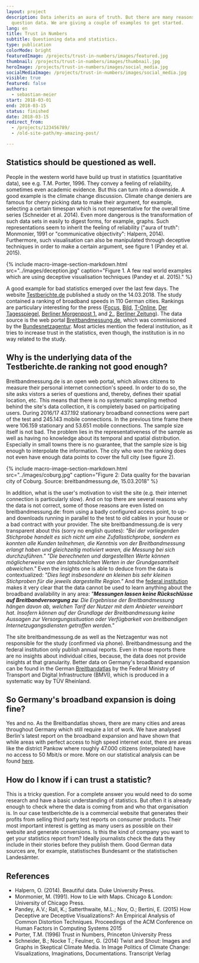 ```yaml
---
layout: project
description: Data inherits an aura of truth. But there are many reasons to critically
  question data. We are giving a couple of examples to get started.
lang: en
title: Trust in Numbers
subtitle: Questioning data and statistics.
type: publication
colorMode: bright
featuredImage: /projects/trust-in-numbers/images/featured.jpg
thumbnail: /projects/trust-in-numbers/images/thumbnail.jpg
heroImage: /projects/trust-in-numbers/images/social_media.jpg
socialMediaImage: /projects/trust-in-numbers/images/social_media.jpg
visible: true
featured: false
authors:
  - sebastian-meier
start: 2018-03-01
end: 2018-03-15
status: finished
date: 2018-03-15
redirect_from:
  - /projects/123456789/
  - /old-site-path/my-amazing-post/

---
```


## Statistics should be questioned as well.

People in the western world have build up trust in statistics (quantitative data), see e.g. T.M. Porter, 1996. They convey a feeling of reliability, sometimes even academic evidence. But this can turn into a downside. A good example is the climate change discussion. Climate change deniers are famous for cherry picking data to make their argument, for example, selecting a certain timespan which is not representative for the overall time series (Schneider et al. 2014). Even more dangerous is the transformation of such data sets in easily to digest forms, for example, graphs. Such representations seem to inherit the feeling of reliability ("aura of truth": Monmonier, 1991 or "communicative objectivity": Halpern, 2014). Furthermore, such visualisation can also be manipulated through deceptive techniques in order to make a certain argument, see figure 1 (Pandey et al. 2015).

{% include macro-image-section-markdown.html src="../images/deception.jpg" caption="Figure 1. A few real world examples which are using deceptive visualisation techniques (Pandey et al. 2015)." %}

A good example for bad statistics emerged over the last few days. The website <a href="https://www.testberichte.de/tb/artikel-186169.html">Testberichte.de</a> published a study on the 14.03.2018. The study contained a ranking of broadband speeds in 110 German cities. Rankings are particulary interesting for the press (<a href="https://www.focus.de/digital/internet/deutschlandweite-studie-internet-ranking-zeigt-eine-deutsche-kleinstadt-surft-allen-metropolen-davon_id_8604046.html">Focus</a>, <a href="https://www.bild.de/digital/internet/wlan/hieristdasinternetamlangsamsten-55068850.bild.html">Bild</a>, <a href="http://www.t-online.de/digital/id_83393184/diese-staedte-haben-das-schnellste-internet.html">T-Online</a>, <a href="https://www.tagesspiegel.de/wirtschaft/internet-berliner-surfen-besonders-langsam/21071356.html">Der Tagesspiegel</a>, <a href="https://www.morgenpost.de/berlin/article213717285/Schnelles-Internet-Bayerische-Provinz-haengt-Berlin-ab.html">Berliner Morgenpost 1.</a> and <a href="https://www.morgenpost.de/berlin/article213725393/Surfen-im-Schneckentempo.html">2.</a>, <a href="https://www.berliner-zeitung.de/berlin/breitband-ranking-so-langsam-ist-das-internet-in-berlin-29868546">Berliner Zeitung</a>). The data source is the web portal <a href="https://breitbandmessung.de">Breitbandmessung.de</a>, which was commissioned by the <a href="https://www.bundesnetzagentur.de">Bundesnetzagentur</a>. Most articles mention the federal institution, as it tries to increase trust in the statistics, even though, the institution is in no way related to the study.

## Why is the underlying data of the Testberichte.de ranking not good enough?

Breitbandmessung.de is an open web portal, which allows citizens to measure their personal internet connection's speed. In order to do so, the site asks vistors a series of questions and, thereby, defines their spatial location, etc. This means that there is no systematic sampling method behind the site's data collection, it is completely based on participating users. During 2016/17 437.192 stationary broadband connections were part of the test and 245.143 mobile connections. In the previous time frame there were 106.159 stationary and 53.651 mobile connections. The sample size itself is not bad. The problem lies in the representativeness of the sample as well as having no knowledge about its temporal and spatial distribution. Especially in small towns there is no guarantee, that the sample size is big enough to interpolate the information. The city who won the ranking does not even have enough data points to cover the full city (see figure 2).

{% include macro-image-section-markdown.html src="../images/coburg.jpg" caption="Figure 2: Data quality for the bavarian city of Coburg. Source: breitbandmessung.de, 15.03.2018" %}

In addition, what is the user's motivation to visit the site (e.g. their internet connection is particularly slow). And on top there are several reasons why the data is not correct, some of those reasons are even listed on breitbandmessung.de: from using a badly configured access point, to up- and downloads running in parallel to the test to old cables in your house or a bad contract with your provider. The site breitbandmessung.de is very transparent about this (sorry no english quotes): <i>"Bei der vorliegenden Stichprobe handelt es sich nicht um eine Zufallsstichprobe, sondern es konnten alle Kunden teilnehmen, die Kenntnis von der Breitbandmessung erlangt haben und gleichzeitig motiviert waren, die Messung bei sich durchzuführen." "Die berechneten und dargestellten Werte können möglicherweise von den tatsächlichen Werten in der Grundgesamtheit abweichen."</i> Even the insights one is able to deduce from the data is contextualized: <i>"Dies liegt insbesondere an kleinen bis sehr kleinen Stichproben für die jeweils dargestellte Region."</i> And the <a href="https://www.bundesnetzagentur.de/SharedDocs/Pressemitteilungen/DE/2017/27032017_Breitbandmessung.html">federal institution</a> makes it very clear that the data cannot be used to learn anything about the broadband availability in any area: <i>"<strong>Messungen lassen keine Rückschlüsse auf Breitbandversorgung zu</strong>: Die Ergebnisse der Breitbandmessung hängen davon ab, welchen Tarif der Nutzer mit dem Anbieter vereinbart hat. Insofern können auf der Grundlage der Breitbandmessung keine Aussagen zur Versorgungssituation oder Verfügbarkeit von breitbandigen Internetzugangsdiensten getroffen werden."</i>

The site breitbandmessung.de as well as the Netzagentur was not responsible for the study (confirmed via phone). Breitbandmessung and the federal institution only publish annual reports. Even in those reports there are no insights about individual cities, because, the data does not provide insights at that granularity. Better data on Germany's broadband expansion can be found in the German <a href="https://www.bmvi.de/DE/Themen/Digitales/Breitbandausbau/Breitbandatlas-Karte/start.html">Breitbandatlas</a> by the Federal Ministry of Transport and Digital Infrastructure (BMVI), which is produced in a systematic way by TÜV Rheinland. 

## So Germany's broadband expansion is doing fine?

Yes and no. As the Breitbandatlas shows, there are many cities and areas throughout Germany which still require a lot of work. We have analysed Berlin's latest report on the broadband expansion and have shown that while areas with perfect access to high speed internet exist, there are areas like the district Pankow where roughly 47.000 citizens (interpolated) have no access to 50 Mbit/s or more. More on our statistical analysis can be found <a href="http://lab.technologiestiftung-berlin.de/projects/breitband-2017/index_en.html">here</a>.

## How do I know if i can trust a statistic?

This is a tricky question. For a complete answer you would need to do some research and have a basic understanding of statistics. But often it is already enough to check where the data is coming from and who that organisation is. In our case testberichte.de is a commercial website that generates their profits from selling third party test reports on consumer products. Their most important interest is getting as many users as possible on their website and generate conversions. Is this the kind of company you want to get your statistics report from? Ideally journalists check the data they include in their stories before they publish them. Good German data sources are, for example, statistisches Bundesamt or the statistischen Landesämter.

## References

<ul>
    <li>Halpern, O. (2014). Beautiful data. Duke University Press.</li>
    <li>Monmonier, M. (1991). How to Lie with Maps. Chicago & London: University of Chicago Press.</li>
    <li>Pandey, A.V.; Rall, K.; Satterthwaite, M.L.; Nov, O.; Bertini, E. (2015) How Deceptive are Deceptive Visualizations?: An Empirical Analysis of Common Distortion Techniques. Proceedings of the ACM Conference on Human Factors in Computing Systems 2015</li>
    <li>Porter, T.M. (1996) Trust in Numbers, Princeton University Press</li>
    <li>Schneider, B.; Nocke T.; Feulner, G. (2014) Twist and Shout: Images and Graphs in Skeptical Climate Media. In Image Politics of Climate Change: Visualizations, Imaginations, Documentations. Transcript Verlag</li>
</ul>